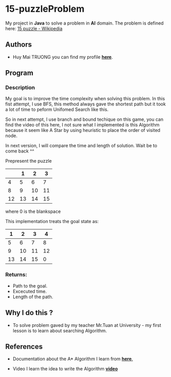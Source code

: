 # 15-puzzleProblem
My project in **Java** to solve a problem in **AI** domain. The problem is defined here: [15 puzzle - Wikipedia](https://en.wikipedia.org/wiki/15_puzzle)

## Authors
* Huy Mai TRUONG you can find my profile [**here**](https://nacriema.github.io/).

## Program

### Description

My goal is to improve the time complexity when solving this problem. In this fist attempt, I use BFS, this method always gave the shortest path but it took a lot of time to peform Unifomed Search like this. 

So in next attempt, I use branch and bound techique on this game, you can find the video of this here, I not sure what I implemented is this Algorithm because it seem like A Star by using heuristic to place the order of visited node.

In next version, I will compare the time and length of solution. Wait be to come back ^^

Prepresent the puzzle

|   | 1 | 2 | 3 |
|---|---|---|---|
| 4 | 5 | 6 | 7 |
| 8 | 9 | 10 | 11|
| 12 | 13 | 14 | 15 |

where 0 is the blankspace

This implementation treats the goal state as:

| 1 | 2 | 3 | 4 |
|---|---|---|---|
| 5 | 6 | 7 | 8 |
| 9 | 10 | 11 | 12 |
| 13 | 14 | 15 | 0 |


### Returns:
* Path to the goal. 
* Excecuted time.
* Length of the path.


## Why I do this ? 

* To solve problem gaved by my teacher Mr.Tuan at University - my first lesson is to learn about searching Algorithm.


## References

* Documentation about the A* Algorithm I learn from [**here**.](https://www.redblobgames.com/pathfinding/a-star/introduction.html)

* Video I learn the idea to write the Algorithm [**video**](https://www.youtube.com/watch?reload=9&v=5zr1jjSOklo)


